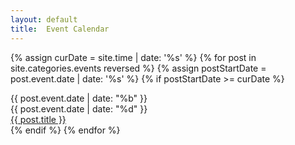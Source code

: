 ```yaml
---
layout: default
title:  Event Calendar 
---
```

{% assign curDate = site.time | date: '%s' %}
{% for post in site.categories.events reversed %}
    {% assign postStartDate = post.event.date | date: '%s' %}
    {% if postStartDate >= curDate %}
<div class="event" data-event-date="{{post.event.date | date: "%Y-%m-%d"}}">
  <div class="cal">
    <div class="month">
      {{ post.event.date | date: "%b" }}
    </div>
    <div class="day">
      {{ post.event.date | date: "%d" }}
    </div>
  </div>
  <div class="title">
    <a href="{{post.url}}">{{ post.title }}</a>
  </div>
</div>
    {% endif %}
{% endfor %}
